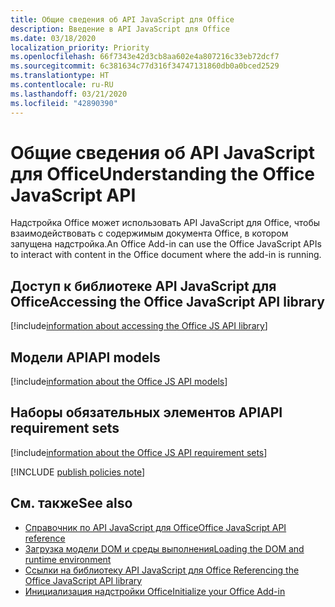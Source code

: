 ```yaml
---
title: Общие сведения об API JavaScript для Office
description: Введение в API JavaScript для Office
ms.date: 03/18/2020
localization_priority: Priority
ms.openlocfilehash: 66f7343e42d3cb8aa602e4a807216c33eb72dcf7
ms.sourcegitcommit: 6c381634c77d316f34747131860db0a0bced2529
ms.translationtype: HT
ms.contentlocale: ru-RU
ms.lasthandoff: 03/21/2020
ms.locfileid: "42890390"
---
```

# <a name="understanding-the-office-javascript-api"></a><span data-ttu-id="e44ef-103">Общие сведения об API JavaScript для Office</span><span class="sxs-lookup"><span data-stu-id="e44ef-103">Understanding the Office JavaScript API</span></span>

<span data-ttu-id="e44ef-104">Надстройка Office может использовать API JavaScript для Office, чтобы взаимодействовать с содержимым документа Office, в котором запущена надстройка.</span><span class="sxs-lookup"><span data-stu-id="e44ef-104">An Office Add-in can use the Office JavaScript APIs to interact with content in the Office document where the add-in is running.</span></span>

## <a name="accessing-the-office-javascript-api-library"></a><span data-ttu-id="e44ef-105">Доступ к библиотеке API JavaScript для Office</span><span class="sxs-lookup"><span data-stu-id="e44ef-105">Accessing the Office JavaScript API library</span></span>

[!include[information about accessing the Office JS API library](../includes/office-js-access-library.md)]

## <a name="api-models"></a><span data-ttu-id="e44ef-106">Модели API</span><span class="sxs-lookup"><span data-stu-id="e44ef-106">API models</span></span>

[!include[information about the Office JS API models](../includes/office-js-api-models.md)]

## <a name="api-requirement-sets"></a><span data-ttu-id="e44ef-107">Наборы обязательных элементов API</span><span class="sxs-lookup"><span data-stu-id="e44ef-107">API requirement sets</span></span>

[!include[information about the Office JS API requirement sets](../includes/office-js-requirement-sets.md)]

[!INCLUDE [publish policies note](../includes/note-publish-policies.md)]

## <a name="see-also"></a><span data-ttu-id="e44ef-108">См. также</span><span class="sxs-lookup"><span data-stu-id="e44ef-108">See also</span></span>

- [<span data-ttu-id="e44ef-109">Справочник по API JavaScript для Office</span><span class="sxs-lookup"><span data-stu-id="e44ef-109">Office JavaScript API reference</span></span>](../reference/javascript-api-for-office.md)
- [<span data-ttu-id="e44ef-110">Загрузка модели DOM и среды выполнения</span><span class="sxs-lookup"><span data-stu-id="e44ef-110">Loading the DOM and runtime environment</span></span>](loading-the-dom-and-runtime-environment.md)
- [<span data-ttu-id="e44ef-111">Ссылки на библиотеку API JavaScript для Office </span><span class="sxs-lookup"><span data-stu-id="e44ef-111">Referencing the Office JavaScript API library</span></span>](referencing-the-javascript-api-for-office-library-from-its-cdn.md)
- [<span data-ttu-id="e44ef-112">Инициализация надстройки Office</span><span class="sxs-lookup"><span data-stu-id="e44ef-112">Initialize your Office Add-in</span></span>](initialize-add-in.md)
